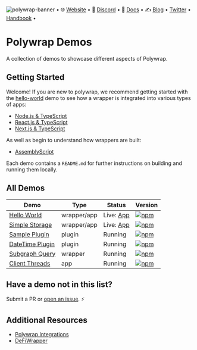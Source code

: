 ![polywrap-banner](https://user-images.githubusercontent.com/12145726/140437007-d2b8c969-df29-4a43-906a-d5400b4394ac.png) 
•  🌐 [Website](https://polywrap.io/#/) • 💬 [Discord](https://discord.com/invite/bGsqQrNhqd) • 📖 [Docs](https://docs.polywrap.io) • ✍ [Blog](https://blog.polywrap.io/)  • [Twitter](https://twitter.com/polywrap_io) • [Handbook](https://handbook.polywrap.io/)  •

# Polywrap Demos

A collection of demos to showcase different aspects of Polywrap.  

## Getting Started

Welcome! If you are new to polywrap, we recommend getting started with the [hello-world](./hello-world) demo to see how a wrapper is integrated into various types of apps:
* [Node.js & TypeScript](./hello-world/app/node.js)
* [React.js & TypeScript](./hello-world/app/react.js)
* [Next.js & TypeScript](./hello-world/app/next.js)

As well as begin to understand how wrappers are built:
* [AssemblyScript](./hello-world/wrapper/assemblyscript)

Each demo contains a `README.md`   for further instructions on building and running them locally.

## All Demos

| Demo | Type | Status | Version |
|-|-|-|-|
| [Hello World](./hello-world) | wrapper/app | Live: [App](https://demo.helloworld.polywrap.io/) | [![npm](https://img.shields.io/npm/v/@web3api/cli.svg?style=for-the-badge)](https://www.npmjs.com/package/@livepeer/chroma) |
[Simple Storage](./simple-storage) | wrapper/app | Live: [App](https://demo.simplestorage.polywrap.io/) | [![npm](https://img.shields.io/npm/v/@web3api/cli.svg?style=for-the-badge)](https://www.npmjs.com/package/@livepeer/chroma) |
| [Sample Plugin](./sample-plugin) | plugin | Running | [![npm](https://img.shields.io/npm/v/@web3api/cli.svg?style=for-the-badge)](https://www.npmjs.com/package/@livepeer/chroma) |
| [DateTime Plugin](./datetime-plugin) | plugin | Running | [![npm](https://img.shields.io/npm/v/@web3api/cli.svg?style=for-the-badge)](https://www.npmjs.com/package/@livepeer/chroma) |
| [Subgraph Query](./subgraph-query) | wrapper | Running | [![npm](https://img.shields.io/npm/v/@web3api/cli.svg?style=for-the-badge)](https://www.npmjs.com/package/@livepeer/chroma) |
| [Client Threads](./client-threads) | app | Running | [![npm](https://img.shields.io/npm/v/@web3api/cli.svg?style=for-the-badge)](https://www.npmjs.com/package/@livepeer/chroma) |

## Have a demo not in this list?
Submit a PR or [open an issue](https://github.com/polywrap/demos/issues). ⚡️

## Additional Resources
* [Polywrap Integrations](https://github.com/polywrap/integrations)
* [DeFiWrapper](https://github.com/defiwrapper/defiwrapper)
